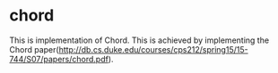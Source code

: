 # chord
This is implementation of Chord. This is achieved by implementing the Chord paper(http://db.cs.duke.edu/courses/cps212/spring15/15-744/S07/papers/chord.pdf).
